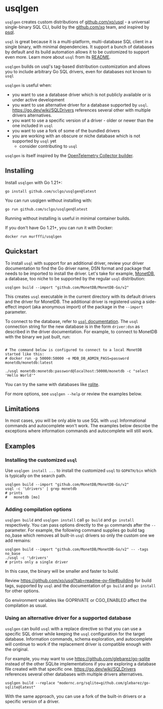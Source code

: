 # usqlgen

`usqlgen` creates custom distributions of [github.com/xo/usql](https://github.com/xo/usql) - 
a universal single-binary SQL CLI, build by the [github.com/xo](https://github.com/xo) team, and 
inspired by [psql](https://www.postgresql.org/docs/current/app-psql.html).

`usql` is great because it is a multi-platform, multi-database SQL client in a single binary,
with minimal dependencies. It support a bunch of databases by default and its build
automation allows it to be customized to support even more. Learn more about `usql` from its
[README](https://github.com/xo/usql#readme).

`usqlgen` builds on usql's tag-based distribution customization and allows you to include arbitrary Go SQL 
drivers, even for databases not known to `usql`

`usqlgen` is useful when:

- you want to use a database driver which is not publicly available or is under active development
- you want to use alternative driver for a database supported by `usql`. 
  <https://go.dev/wiki/SQLDrivers> references several other with multiple drivers alternatives.
- you want to use a specific version of a driver - older or newer than the one included in `usql`
- you want to use a fork of some of the bundled drivers
- you are working with an obscure or niche database which is not supported by `usql` yet
  - consider contributing to `usql` 

`usqlgen` is itself inspired by the 
[OpenTelemetry Collector builder](https://opentelemetry.io/docs/collector/custom-collector/).

## Installing

Install `usqlgen` with Go 1.21+:

```shell
go install github.com/sclgo/usqlgen@latest
```

You can run usqlgen without installing with:

```shell
go run github.com/sclgo/usqlgen@latest
```

Running without installing is useful in minimal container builds. 

If you don't have Go 1.21+, you can run it with Docker:

```shell
docker run murfffi/usqlgen
```

## Quickstart

To install `usql` with support for an additional driver, review your driver documentation
to find the Go driver name, DSN format and package that needs to be imported to install the
driver. Let's take for example, [MonetDB](https://github.com/MonetDB/MonetDB-Go#readme),
a database, too niche to be supported by the regular `usql` distribution:

```shell
usqlgen build --import "github.com/MonetDB/MonetDB-Go/v2"
```

This creates `usql` executable in the current directory with its default drivers and the driver for MonetDB.
The additional driver is registered using a side-effect import (aka anonymous import)
of the package in the `--import` parameter.

To connect to the database, refer to [`usql` documentation](https://github.com/xo/usql#readme).
The `usql` connection string for the new database is in the form `driver:dsn` as described
in the driver documentation. For example, to connect to MonetDB with the binary we
just built, run:

```shell

# The command below is configured to connect to a local MonetDB started like this:
# docker run -p 50000:50000 -e MDB_DB_ADMIN_PASS=password monetdb/monetdb:latest

./usql monetdb:monetdb:password@localhost:50000/monetdb -c "select 'Hello World'"
```

You can try the same with databases like [rqlite](https://github.com/rqlite/gorqlite).

For more options, see `usqlgen --help` or review the examples below.

## Limitations

In most cases, you will be only able to use SQL with `usql`
Informational commands and autocomplete won't work. The examples below
describe the exceptions where information commands and autocomplete will still work.

## Examples

### Installing the customized `usql`

Use `usqlgen install ...` to install the customized `usql` to `GOPATH/bin` which is
typically on the search path.

```shell
usqlgen build --import "github.com/MonetDB/MonetDB-Go/v2"
usql -c '\drivers' | grep monetdb
# prints
#   monetdb [mo]
```

### Adding compilation options

`usqlgen build` and `usqlgen install` call `go build` and `go install` respectively.
You can pass options directly to the `go` commands after the `--` parameter.
For example, the following command supplies go build tag no_base which removes
all built-in `usql` drivers so only the custom one we add remains:

```shell
usqlgen build --import "github.com/MonetDB/MonetDB-Go/v2" -- -tags no_base
./usql -c '\drivers'
# prints only a single driver
```

In this case, the binary will be smaller and faster to build.

Review <https://github.com/xo/usql?tab=readme-ov-file#building> for build tags, supported
by `usql` and the documentation of `go build` and `go install` for other options.

Go environment variables like GOPRIVATE or CGO_ENABLED affect the compilation
as usual.

### Using an alternative driver for a supported database

`usqlgen` can build `usql` with a replace directive so that you can use a specific
SQL driver while keeping the `usql` configuration for the target database.
Information commands, schema exploration, and autocomplete will continue to work
if the replacement driver is compatible enough with the original.

For example, you may want to use <https://github.com/glebarez/go-sqlite>
instead of the other SQLite implementations if you are exploring a database file created with that
specific one. <https://go.dev/wiki/SQLDrivers> references 
several other databases with multiple drivers alternatives.

```shell
usqlgen build --replace "modernc.org/sqlite=github.com/glebarez/go-sqlite@latest"
```

With the same approach, you can use a fork of the built-in drivers or a specific version of a driver. 

